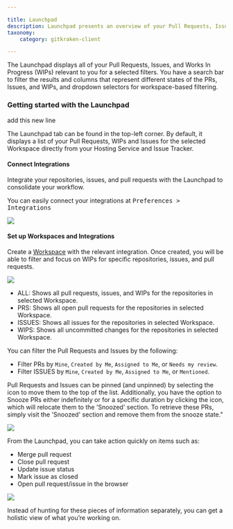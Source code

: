 ```yaml
---

title: Launchpad
description: Launchpad presents an overview of your Pull Requests, Issues and WIPs.
taxonomy:
    category: gitkraken-client

---
```


The Launchpad displays all of your Pull Requests, Issues, and Works In Progress (WIPs) relevant to you for a selected filters. You have a search bar to filter the results and columns that represent different states of the PRs, Issues, and WIPs, and dropdown selectors for workspace-based filtering.

### Getting started with the Launchpad
add this new line

The Launchpad tab can be found in the top-left corner. By default, it displays a list of your Pull Requests, WIPs and Issues for the selected Workspace directly from your Hosting Service and Issue Tracker.

#### Connect Integrations

Integrate your repositories, issues, and pull requests with the Launchpad to consolidate your workflow.

You can easily connect your integrations at <kbd>Preferences > Integrations</kbd>

<img src="/wp-content/uploads/gkc-focus-view-hosting-service.png" class="img-bordered img-responsive center">

#### Set up Workspaces and Integrations

Create a [Workspace](/gitkraken-client/workspaces/) with the relevant integration. Once created, you will be able to filter and focus on WIPs for specific repositories, issues, and pull requests.





<img src="/wp-content/uploads/gkc-focus-view2.0-9-12.gif" class="img-bordered img-responsive center">

* ALL: Shows all pull requests, issues, and WIPs for the repositories in selected Workspace.
* PRS: Shows all open pull requests for the repositories in selected Workspace.
* ISSUES: Shows all issues for the repositories in selected Workspace.
* WIPS: Shows all uncommitted changes for the repositories in selected Workspace.

You can filter the Pull Requests and Issues by the following:
* Filter PRs by `Mine`, `Created by Me`, `Assigned to Me`, or `Needs my review`.
* Filter ISSUES by `Mine`, `Created by Me`, `Assigned to Me`, or `Mentioned`.

Pull Requests and Issues can be pinned (and unpinned) by selecting the <i class="fa-solid fa-thumbtack"></i> icon to move them to the top of the list. Additionally, you have the option to Snooze PRs either indefinitely or for a specific duration by clicking the <i class="fa-solid fa-snooze"></i> icon, which will relocate them to the 'Snoozed' section. To retrieve these PRs, simply visit the 'Snoozed' section and remove them from the snooze state."

<img src="/wp-content/uploads/gkc-focus-view-9-12.gif" class="img-bordered img-responsive center">

From the Launchpad, you can take action quickly on items such as:
- Merge pull request
- Close pull request
- Update issue status
- Mark issue as closed
- Open pull request/issue in the browser

<img src="/wp-content/uploads/gkc-focus-view-actions-9-12.png" class="img-bordered img-responsive center">

Instead of hunting for these pieces of information separately, you can get a holistic view of what you’re working on.
